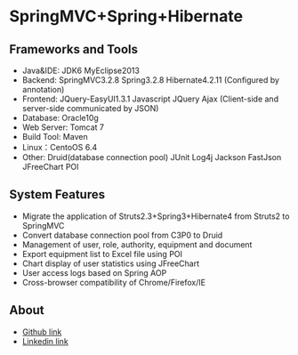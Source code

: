 ﻿SpringMVC+Spring+Hibernate
===============

Frameworks and Tools
-----------------------------------
* Java&IDE: JDK6 MyEclipse2013
* Backend:  SpringMVC3.2.8 Spring3.2.8 Hibernate4.2.11 (Configured by annotation)
* Frontend: JQuery-EasyUI1.3.1 Javascript JQuery Ajax (Client-side and server-side communicated by JSON)
* Database: Oracle10g
* Web Server: Tomcat 7
* Build Tool: Maven
* Linux：CentoOS 6.4
* Other: Druid(database connection pool) JUnit Log4j Jackson FastJson JFreeChart POI

System Features
-----------------------------------
* Migrate the application of Struts2.3+Spring3+Hibernate4 from Struts2 to SpringMVC
* Convert database connection pool from C3P0 to Druid
* Management of user, role, authority, equipment and document
* Export equipment list to Excel file using POI
* Chart display of user statistics using JFreeChart
* User access logs based on Spring AOP
* Cross-browser compatibility of Chrome/Firefox/IE

About
-----------------------------------
* [Github link](https://github.com/ZhibingXie)
* [Linkedin link](http://www.linkedin.com/in/zhibingxie)